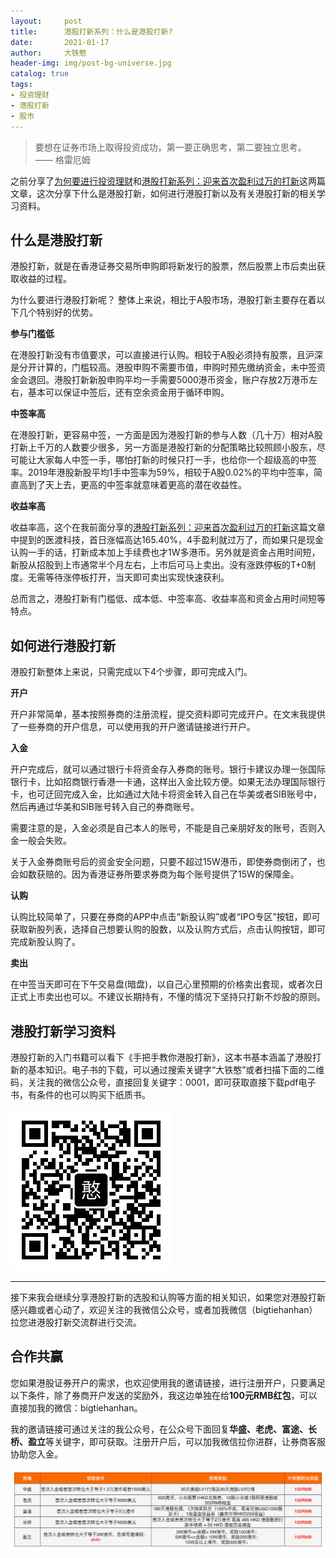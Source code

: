 ```yaml
---
layout:     post
title:      港股打新系列：什么是港股打新?
date:       2021-01-17
author:     大铁憨
header-img: img/post-bg-universe.jpg
catalog: true
tags:
- 投资理财
- 港股打新
- 股市
---
```


> 要想在证券市场上取得投资成功，第一要正确思考，第二要独立思考。 —— 格雷厄姆

之前分享了[为何要进行投资理财](http://blog.datiehan.com/2021/01/10/why-invest-and-manage-money/)和[港股打新系列：迎来首次盈利过万的打新](http://blog.datiehan.com/2021/01/16/stock-hongkong-yidu/)这两篇文章，这次分享下什么是港股打新，如何进行港股打新以及有关港股打新的相关学习资料。

## 什么是港股打新

港股打新，就是在香港证券交易所申购即将新发行的股票，然后股票上市后卖出获取收益的过程。

为什么要进行港股打新呢？ 整体上来说，相比于A股市场，港股打新主要存在着以下几个特别好的优势。

**参与门槛低**

在港股打新没有市值要求，可以直接进行认购。相较于A股必须持有股票，且沪深是分开计算的，门槛较高。港股申购不需要市值，申购时预先缴纳资金，未中签资金会退回。港股打新新股申购平均一手需要5000港币资金，账户存放2万港币左右，基本可以保证中签后，还有空余资金用于循环申购。

**中签率高**

在港股打新，更容易中签，一方面是因为港股打新的参与人数（几十万）相对A股打新上千万的人数要少很多，另一方面是港股打新的分配策略比较照顾小股东，尽可能让大家每人中签一手，哪怕打新的时候只打一手，也给你一个超级高的中签率。2019年港股新股平均1手中签率为59%，相较于A股0.02%的平均中签率，简直高到了天上去，更高的中签率就意味着更高的潜在收益性。

**收益率高**

收益率高，这个在我前面分享的[港股打新系列：迎来首次盈利过万的打新](http://blog.datiehan.com/2021/01/16/stock-hongkong-yidu/)这篇文章中提到的医渡科技，首日涨幅高达165.40%，4手盈利就过万了，而如果只是现金认购一手的话，打新成本加上手续费也才1W多港币。另外就是资金占用时间短，新股从招股到上市通常半个月左右，上市后可马上卖出。没有涨跌停板的T+0制度。无需等待涨停板打开，当天即可卖出实现快速获利。

总而言之，港股打新有门槛低、成本低、中签率高、收益率高和资金占用时间短等特点。

## 如何进行港股打新

港股打新整体上来说，只需完成以下4个步骤，即可完成入门。

**开户**

开户非常简单，基本按照券商的注册流程，提交资料即可完成开户。在文末我提供了一些券商的开户信息，可以使用我的开户邀请链接进行开户。

**入金**

开户完成后，就可以通过银行卡将资金存入券商的账号。银行卡建议办理一张国际银行卡，比如招商银行香港一卡通，这样出入金比较方便。如果无法办理国际银行卡，也可迂回完成入金，比如通过大陆卡将资金转入自己在华美或者SIB账号中，然后再通过华美和SIB账号转入自己的券商账号。

需要注意的是，入金必须是自己本人的账号，不能是自己亲朋好友的账号，否则入金一般会失败。

关于入金券商账号后的资金安全问题，只要不超过15W港币，即使券商倒闭了，也会如数获赔的。因为香港证券所要求券商为每个账号提供了15W的保障金。

**认购**

认购比较简单了，只要在券商的APP中点击“新股认购”或者“IPO专区”按钮，即可获取新股列表，选择自己想要认购的股数，以及认购方式后，点击认购按钮，即可完成新股认购了。

**卖出**

在中签当天即可在下午交易盘(暗盘)，以自己心里预期的价格卖出套现，或者次日正式上市卖出也可以。不建议长期持有，不懂的情况下坚持只打新不炒股的原则。

## 港股打新学习资料

港股打新的入门书籍可以看下《手把手教你港股打新》，这本书基本涵盖了港股打新的基本知识。电子书的下载，可以通过搜索关键字“大铁憨”或者扫描下面的二维码，关注我的微信公众号，直接回复关键字：0001，即可获取直接下载pdf电子书，有条件的也可以购买下纸质书。

![大铁憨](/img/qrcode_for_gh_datiehanhan.jpg)

--------------

接下来我会继续分享港股打新的选股和认购等方面的相关知识，如果您对港股打新感兴趣或者心动了，欢迎关注的我微信公众号，或者加我微信（bigtiehanhan）拉您进港股打新交流群进行交流。


## 合作共赢

您如果港股证券开户的需求，也欢迎使用我的邀请链接，进行注册开户，只要满足以下条件，除了券商开户发送的奖励外，我这边单独在给**100元RMB红包**，可以直接加我的微信：bigtiehanhan。

我的邀请链接可通过关注的我公众号，在公众号下面回复**华盛、老虎、富途、长桥、盈立**等关键字，即可获取。注册开户后，可以加我微信拉你进群，让券商客服协助您入金。

![](/img/2021-01-16/ganggu_rujintiaojian.png)
